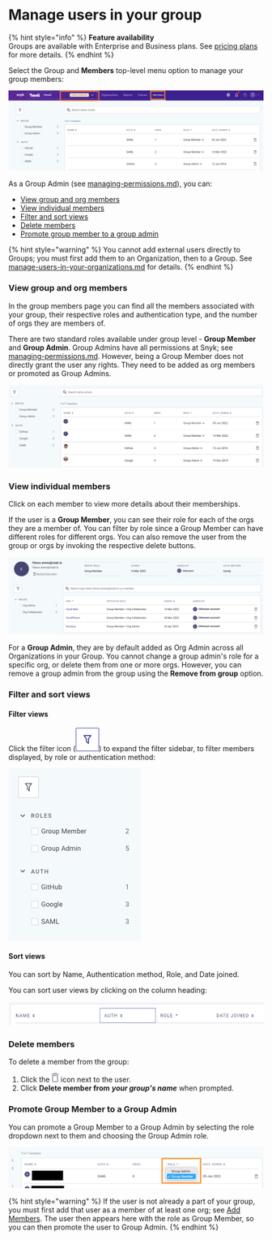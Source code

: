 # Manage users in your group

{% hint style="info" %}
**Feature availability**\
Groups are available with Enterprise and Business plans. See [pricing plans](https://snyk.io/plans/) for more details.
{% endhint %}

Select the Group and **Members** top-level menu option to manage your group members:

![](<../../../.gitbook/assets/Screenshot 2022-04-26 at 05.38.32 (1).png>)

As a Group Admin (see [managing-permissions.md](managing-permissions.md "mention")), you can:

* [View group and org members](manage-users-in-your-organizations-1.md#view-group-and-org-members)
* [View individual members](manage-users-in-your-organizations-1.md#explore-individual-members)
* [Filter and sort views](manage-users-in-your-organizations-1.md#filter-and-sort-views)
* [Delete members](manage-users-in-your-organizations-1.md#delete-members)
* [Promote group member to a group admin](manage-users-in-your-organizations-1.md#undefined)

{% hint style="warning" %}
You cannot add external users directly to Groups; you must first add them to an Organization, then to a Group. See [manage-users-in-your-organizations.md](manage-users-in-your-organizations.md "mention") for details.
{% endhint %}

### View group and org members

In the group members page you can find all the members associated with your group, their respective roles and authentication type, and the number of orgs they are members of.

There are two standard roles available under group level - **Group Member** and **Group Admin**. Group Admins have all permissions at Snyk; see [managing-permissions.md](managing-permissions.md "mention"). However, being a Group Member does not directly grant the user any rights. They need to be added as org members or promoted as Group Admins.

![](<../../../.gitbook/assets/image (149).png>)

### View individual members

Click on each member to view more details about their memberships.

If the user is a **Group Member**, you can see their role for each of the orgs they are a member of. You can filter by role since a Group Member can have different roles for different orgs. You can also remove the user from the group or orgs by invoking the respective delete buttons.

![](<../../../.gitbook/assets/image (404).png>)

For a **Group Admin**, they are by default added as Org Admin across all Organizations in your Group. You cannot change a group admin's role for a specific org, or delete them from one or more orgs. However, you can remove a group admin from the group using the **Remove from group** option.

### Filter and sort views

#### Filter views

Click the filter icon (<img src="../../../.gitbook/assets/Screenshot 2022-03-11 at 08.47.59.png" alt="" data-size="line">) to expand the filter sidebar, to filter members displayed, by role or authentication method:

![](<../../../.gitbook/assets/Screenshot 2022-04-26 at 06.33.04.png>)

#### Sort views

You can sort by Name, Authentication method, Role, and Date joined.

You can sort user views by clicking on the column heading:

![](<../../../.gitbook/assets/Screenshot 2022-03-11 at 09.01.07.png>)

### Delete members

To delete a member from the group:

1. Click the ![](<../../../.gitbook/assets/Screenshot 2022-03-11 at 08.05.56.png>) icon next to the user.
2. Click **Delete member from** _**your group's name**_ when prompted.

### Promote Group Member to a Group Admin

You can promote a Group Member to a Group Admin by selecting the role dropdown next to them and choosing the Group Admin role.

![](<../../../.gitbook/assets/Screenshot 2022-08-09 at 12.40.00.png>)

{% hint style="warning" %}
If the user is not already a part of your group, you must first add that user as a member of at least one org; see [Add Members](manage-users-in-your-organizations.md#add-members). The user then appears here with the role as Group Member, so you can then promote the user to Group Admin.
{% endhint %}
